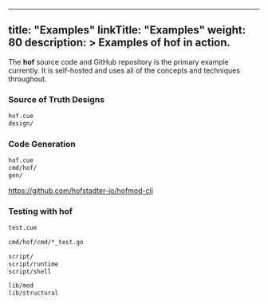 
---
title: "Examples"
linkTitle: "Examples"
weight: 80
description: >
  Examples of hof in action.
---

The __hof__ source code and GitHub repository is the primary example currently.
It is self-hosted and uses all of the concepts and techniques throughout.


### Source of Truth Designs

```sh
hof.cue
design/
```


### Code Generation

```sh
hof.cue
cmd/hof/
gen/
```

https://github.com/hofstadter-io/hofmod-cli


### Testing with __hof__

```sh
test.cue

cmd/hof/cmd/*_test.go

script/
script/runtime
script/shell

lib/mod
lib/structural
```
